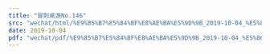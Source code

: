```yaml
---
title: "冒刺桌游No.146"
src: "wechat/html/%E9%85%B7%E5%84%BF%E8%AE%BA%E5%9D%9B_2019-10-04_%E5%86%92%E5%88%BA%E6%A1%8C%E6%B8%B8No.146.html"
date: 2019-10-04
pdf: "wechat/pdf/%E9%85%B7%E5%84%BF%E8%AE%BA%E5%9D%9B_2019-10-04_%E5%86%92%E5%88%BA%E6%A1%8C%E6%B8%B8No.146.pdf"
---
```

